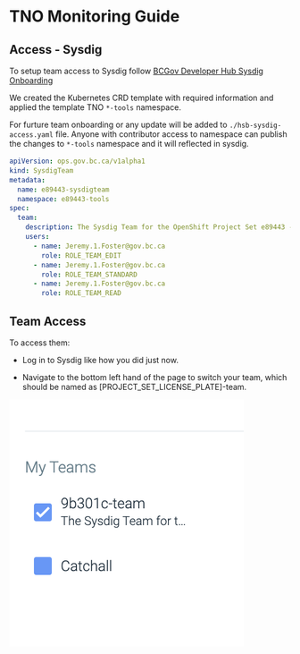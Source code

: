 # TNO Monitoring Guide

## Access - Sysdig

To setup team access to Sysdig follow [BCGov Developer Hub Sysdig Onboarding](https://docs.developer.gov.bc.ca/sysdig-monitor-setup-team/)

We created the Kubernetes CRD template with required information and applied the template TNO `*-tools` namespace.

For furture team onboarding or any update will be added to `./hsb-sysdig-access.yaml` file. Anyone with contributor access to namespace can publish the changes to `*-tools` namespace and it will reflected in sysdig.

```yaml
apiVersion: ops.gov.bc.ca/v1alpha1
kind: SysdigTeam
metadata:
  name: e89443-sysdigteam
  namespace: e89443-tools
spec:
  team:
    description: The Sysdig Team for the OpenShift Project Set e89443 - TNO
    users:
      - name: Jeremy.1.Foster@gov.bc.ca
        role: ROLE_TEAM_EDIT
      - name: Jeremy.1.Foster@gov.bc.ca
        role: ROLE_TEAM_STANDARD
      - name: Jeremy.1.Foster@gov.bc.ca
        role: ROLE_TEAM_READ
```

## Team Access

To access them:

- Log in to Sysdig like how you did just now.

- Navigate to the bottom left hand of the page to switch your team, which should be named as [PROJECT_SET_LICENSE_PLATE]-team.

![Select Teams Image](./images/my_teams.png 'Select Teams!')
